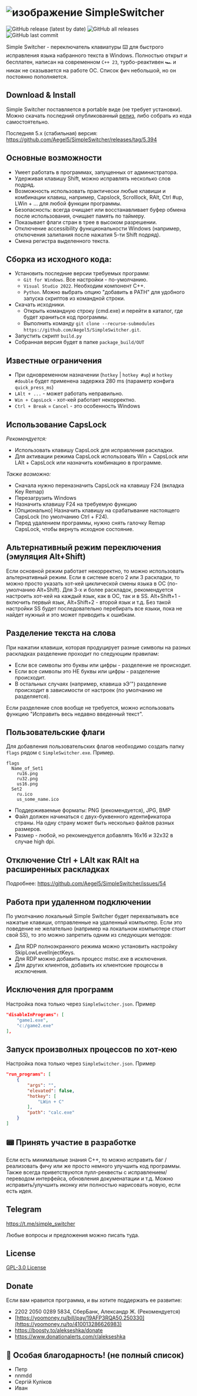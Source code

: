 # ![изображение](https://github.com/user-attachments/assets/a36dfe16-5318-4463-b4c0-c76029dfe742) SimpleSwitcher 
![GitHub release (latest by date)](https://img.shields.io/github/v/release/alexzh2/SimpleSwitcher?style=plastic)
![GitHub all releases](https://img.shields.io/github/downloads/alexzh2/SimpleSwitcher/total?style=plastic)
![GitHub last commit](https://img.shields.io/github/last-commit/alexzh2/SimpleSwitcher?style=plastic)





Simple Switcher - переключатель клавиатуры ⌨️ для быстрого исправления языка набранного текста в Windows. Полностью открыт и бесплатен, написан на современном `С++ 23`, турбо-реактивен 🏎️ и никак не сказывается на работе ОС. Список фич небольшой, но он постоянно пополняется.

## Download & Install

Simple Switcher поставляется в portable виде (не требует установки).
Можно скачать последний опубликованный <a href="https://github.com/Aegel5/SimpleSwitcher/releases">релиз</a>, либо собрать из кода самостоятельно.

Последняя 5.x (стабильная) версия: https://github.com/Aegel5/SimpleSwitcher/releases/tag/5.394

## Основные возможности

- Умеет работать в программах, запущенных от администратора. 
- Удерживая клавишу Shift, можно исправлять несколько слов подряд.
- Возможность использовать практически любые клавиши и комбинации клавиш, например, Capslock, Scrolllock, RAlt, Ctrl #up, LWin + ... для любой функции программы.
- Безопасность: всегда очищает или восстанавливает буфер обмена после использования, очищает память по таймеру.
- Показывает флаги стран в трее в высоком разрешении.
- Отключение accessibility функциональности Windows (например, отключения залипания после нажатия 5-ти Shift подряд).
- Смена регистра выделенного текста.



## Сборка из исходного кода:
- Установить последние версии требуемых программ: 
  - `Git for Windows`. Все настройки - по-умолчанию.
  - `Visual Studio 2022`. Необходим компонент C++. 
  - `Python`. Можно выбрать опцию "добавить в PATH" для удобного запуска скриптов из командной строки.
- Скачать исходники.
  - Открыть командную строку (cmd.exe) и перейти в каталог, где будет храниться код программы.
  - Выполнить команду `git clone --recurse-submodules https://github.com/Aegel5/SimpleSwitcher.git`.
- Запустить скрипт `build.py`
- Собранная версия будет в папке `package_build/OUT`

## Известные ограничения
- При одновременном назначении (`hotkey` | `hotkey #up`) и `hotkey #double` будет применена задержка 280 ms (параметр конфига `quick_press_ms`)
- `LAlt + ...` - может работать неправильно.
- `Win + CapsLock` - хот-кей работает некорректно.
- `Ctrl + Break` = `Cancel` - это особенность Windows

## Использование CapsLock
_Рекомендуется:_ 
- Использовать клавишу CapsLock для исправления раскладки.
- Для активации режима CapsLock использовать Win + CapsLock или LAlt + CapsLock или назначить комбинацию в программе.

_Также возможно:_
- Сначала нужно переназначить CapsLock на клавишу F24 (вкладка Key Remap)
- Перезагрузить Windows
- Назначить клавишу F24 на требуемую функцию
- [Опционально] Назначить клавишу на срабатывание настоящего CapsLock (по умолчанию Ctrl + F24).
- Перед удалением программы, нужно снять галочку Remap CapsLock, чтобы вернуть исходное состояние.

## Альтернативный режим переключения (эмуляция Alt+Shift)
Если основной режим работает некорректно, то можно использовать альтернативный режим.
Если в системе всего 2 или 3 раскладки, то можно просто указать хот-кей циклической смены языка в ОС (по-умолчанию Alt+Shift). Для 3-х и более раскладок, рекомендуется настроить хот-кей на каждый язык, как в ОС, так и в SS. Alt+Shift+1 - включить первый язык, Alt+Shift+2 - второй язык и т.д. Без такой настройки SS будет последовательно перебирать все языки, пока не найдет нужный и это может приводить к ошибкам.

## Разделение текста на слова
При нажатии клавиши, которая продуцирует разные символы на разных раскладках разделение проходит по следующим правилам:
- Если все символы это буквы или цифры - разделение не происходит.
- Если все символы это НЕ буквы или цифры - разделение происходит.
- В остальных случаях (например, клавиша эЭ'") разделение происходит в зависимости от настроек (по умолчанию не разделяется).

Если разделение слов вообще не требуется, можно использовать функцию "Исправить весь недавно введенный текст".

## Пользовательские флаги
Для добавления пользовательских флагов необходимо создать папку `flags` рядом с `SimpleSwitcher.exe`. Пример.
```text
flags
  Name_of_Set1
    ru16.png
    ru32.png
    us16.png
  Set2
    ru.ico
    us_some_name.ico
```
- Поддерживаемые форматы: PNG (рекомендуется), JPG, BMP
- Файл должен начинаться с двух-буквенного идентификатора страны. На одну страну может быть несколько файлов разных размеров.
- Размер - любой, но рекомендуется добавлять 16x16 и 32x32 в случае high dpi.

## Отключение Ctrl + LAlt как RAlt на расширенных раскладках
Подробнее: https://github.com/Aegel5/SimpleSwitcher/issues/54

## Работа при удаленном подключении
По умолчанию локальный Simple Switcher будет перехватывать все нажатые клавиши, отправленные на удаленный компьютер. Если это поведение не желательно (например на локальном компьютере стоит свой SS), то это можно запретить одним из следующих методов:
- Для RDP полноэкранного режима можно установить настройку SkipLowLevelInjectKeys.
- Для RDP можно добавить процесс mstsc.exe в исключения.
- Для других клиентов, добавить их клиентские процессы в исключения.

## Исключения для программ
Настройка пока только через `SimpleSwitcher.json`. Пример
```json
"disableInPrograms": [
    "game1.exe",
    "c:/game2.exe"
],
```

## Запуск произволных процессов по хот-кею
Настройка пока только через `SimpleSwitcher.json`. Пример
```json
"run_programs": [
    {
        "args": "",
        "elevated": false,
        "hotkey": [
            "LWin + C"
        ],
        "path": "calc.exe"
    }
]
```

## 📟 Принять участие в разработке
Если есть минимальные знания C++, то можно исправить баг / реализовать фичу или же просто немного улучшить код программы.
Также всегда приветствуются пулл-реквесты с исправлением/переводом интерфейса, обновления докуменатации и т.д. Можно исправить/улучшить иконку или полностью нарисовать новую, если есть идея.

## Telegram
https://t.me/simple_switcher

Любые вопросы и предложения можно писать туда.

## License
<a href="LICENSE">GPL-3.0 License</a>  

## Donate
Если вам нравится программа, и вы хотите поддержать ее развитие:
- 2202 2050 0289 5834, CберБанк, Александр Ж. (Рекомендуется)
- [https://yoomoney.ru/bill/pay/19AFP3RQA50.250330](https://yoomoney.ru/to/410013286626983)
- https://boosty.to/alekseshka/donate
- https://www.donationalerts.com/r/alekseshka

## 🌟 Особая благодарность! (не полный список)
- Петр
- nnmdd 
- Сергій Куліков
- Иван
